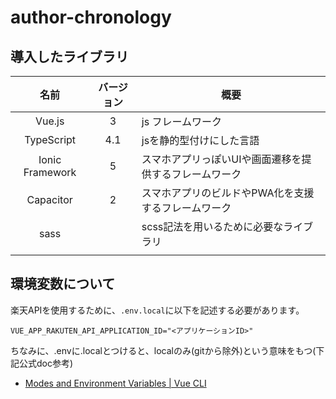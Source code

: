 # author-chronology

## 導入したライブラリ

|      名前       | バージョン | 概要                                                   |
| :-------------: | :--------: | ------------------------------------------------------ |
|     Vue.js      |     3      | js フレームワーク                                      |
|   TypeScript    |    4.1     | jsを静的型付けにした言語                               |
| Ionic Framework |     5      | スマホアプリっぽいUIや画面遷移を提供するフレームワーク |
|    Capacitor    |     2      | スマホアプリのビルドやPWA化を支援するフレームワーク    |
|      sass       |            | scss記法を用いるために必要なライブラリ                 |
|                 |            |                                                        |

## 環境変数について
楽天APIを使用するために、`.env.local`に以下を記述する必要があります。

```
VUE_APP_RAKUTEN_API_APPLICATION_ID="<アプリケーションID>"
```

ちなみに、.envに.localとつけると、localのみ(gitから除外)という意味をもつ(下記公式doc参考)
- [Modes and Environment Variables | Vue CLI](https://cli.vuejs.org/guide/mode-and-env.html#using-env-variables-in-client-side-code)
